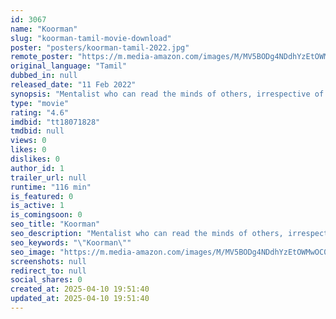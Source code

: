 ```yaml
---
id: 3067
name: "Koorman"
slug: "koorman-tamil-movie-download"
poster: "posters/koorman-tamil-2022.jpg"
remote_poster: "https://m.media-amazon.com/images/M/MV5BODg4NDdhYzEtOWMwOC00YzMwLWExMzUtZTMzMzZiZDU2M2QwXkEyXkFqcGc@._V1_SX300.jpg"
original_language: "Tamil"
dubbed_in: null
released_date: "11 Feb 2022"
synopsis: "Mentalist who can read the minds of others, irrespective of how hard they try to hide details from him. Imagine what would happen if cops choose to use such a man to solve crimes?"
type: "movie"
rating: "4.6"
imdbid: "tt18071828"
tmdbid: null
views: 0
likes: 0
dislikes: 0
author_id: 1
trailer_url: null
runtime: "116 min"
is_featured: 0
is_active: 1
is_comingsoon: 0
seo_title: "Koorman"
seo_description: "Mentalist who can read the minds of others, irrespective of how hard they try to hide details from him. Imagine what would happen if cops choose to use such a man to solve crimes?"
seo_keywords: "\"Koorman\""
seo_image: "https://m.media-amazon.com/images/M/MV5BODg4NDdhYzEtOWMwOC00YzMwLWExMzUtZTMzMzZiZDU2M2QwXkEyXkFqcGc@._V1_SX300.jpg"
screenshots: null
redirect_to: null
social_shares: 0
created_at: 2025-04-10 19:51:40
updated_at: 2025-04-10 19:51:40
---
```


